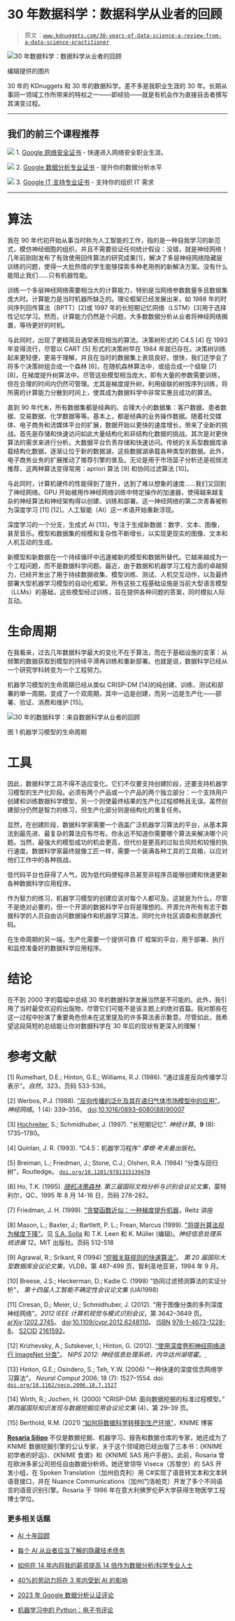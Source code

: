 # 30 年数据科学：数据科学从业者的回顾

> 原文：[`www.kdnuggets.com/30-years-of-data-science-a-review-from-a-data-science-practitioner`](https://www.kdnuggets.com/30-years-of-data-science-a-review-from-a-data-science-practitioner)

![30 年数据科学：数据科学从业者的回顾](img/ab1465c448144225caa94e4f1cf5ccaf.png)

编辑提供的图片

30 年的 KDnuggets 和 30 年的数据科学。差不多是我职业生涯的 30 年。长期从事同一领域工作所带来的特权之一——即经验——就是有机会作为直接目击者撰写其演变过程。

* * *

## 我们的前三个课程推荐

![](img/0244c01ba9267c002ef39d4907e0b8fb.png) 1\. [Google 网络安全证书](https://www.kdnuggets.com/google-cybersecurity) - 快速进入网络安全职业生涯。

![](img/e225c49c3c91745821c8c0368bf04711.png) 2\. [Google 数据分析专业证书](https://www.kdnuggets.com/google-data-analytics) - 提升你的数据分析水平

![](img/0244c01ba9267c002ef39d4907e0b8fb.png) 3\. [Google IT 支持专业证书](https://www.kdnuggets.com/google-itsupport) - 支持你的组织 IT 需求

* * *

# 算法

我在 90 年代初开始从事当时称为人工智能的工作，指的是一种自我学习的新范式，模仿神经细胞的组织，并且不需要验证任何统计假设：没错，就是神经网络！几年前刚刚发布了有效使用回传算法的研究成果[1]，解决了多层神经网络隐藏层训练的问题，使得一大批热情的学生能够探索多种老用例的新解决方案。没有什么能阻止我们……只有机器性能。

训练一个多层神经网络需要相当大的计算能力，特别是当网络参数数量多且数据集庞大时。计算能力是当时机器所缺乏的。理论框架已经发展出来，如 1988 年的时间序列回传算法（BPTT）[2]或 1997 年的长短期记忆网络（LSTM）[3]用于选择性记忆学习。然而，计算能力仍然是个问题，大多数数据分析从业者将神经网络搁置，等待更好的时机。

与此同时，出现了更精简且通常表现相当的算法。决策树形式的 C4.5 [4] 在 1993 年变得流行，尽管以 CART [5] 形式的决策树早在 1984 年就已存在。决策树训练起来更轻便，更易于理解，并且在当时的数据集上表现良好。很快，我们还学会了将多个决策树组合成一个森林 [6]，在随机森林算法中，或组合成一个级联 [7] [8]，在梯度提升树算法中。尽管这些模型相当庞大，即有大量的参数需要训练，但在合理的时间内仍然可管理。尤其是梯度提升树，利用级联的树按序列训练，将所需的计算能力分散到时间上，使其成为数据科学中非常实惠且成功的算法。

直到 90 年代末，所有数据集都是经典的、合理大小的数据集：客户数据、患者数据、交易数据、化学数据等等。基本上，都是经典的业务操作数据。随着社交媒体、电子商务和流媒体平台的扩展，数据开始以更快的速度增长，带来了全新的挑战。首先是存储和快速访问如此大量结构化和非结构化数据的挑战。其次是对更快算法的需求来进行分析。大数据平台负责存储和快速访问。传统的关系型数据库承载结构化数据，逐渐让位于新的数据湖，这些数据湖承载各种类型的数据。此外，电子商务业务的扩展推动了推荐引擎的普及。无论是用于市场篮子分析还是视频流推荐，这两种算法变得常用：apriori 算法 [9] 和协同过滤算法 [10]。

与此同时，计算机硬件的性能得到了提升，达到了难以想象的速度……我们又回到了神经网络。GPU 开始被用作神经网络训练中特定操作的加速器，使得越来越复杂的神经算法和神经架构得以创建、训练和部署。这一神经网络的第二次青春被称为深度学习 [11] [12]。人工智能（AI）这一术语开始重新浮现。

深度学习的一个分支，生成式 AI [13]，专注于生成新数据：数字、文本、图像，甚至音乐。模型和数据集的规模和复杂性不断增长，以实现更现实的图像、文本和人机互动的生成。

新模型和新数据在一个持续循环中迅速被新的模型和数据所替代。它越来越成为一个工程问题，而不是数据科学问题。最近，由于数据和机器学习工程方面的卓越努力，已经开发出了用于持续数据收集、模型训练、测试、人机交互动作，以及最终部署大型机器学习模型的自动化框架。所有这些工程基础设施是当前大型语言模型（LLMs）的基础，这些模型经过训练，旨在提供各种问题的答案，同时模拟人际互动。

# 生命周期

在我看来，过去几年数据科学最大的变化不在于算法，而在于基础设施的变革：从频繁的数据获取到模型的持续平滑再训练和重新部署。也就是说，数据科学已经从一个研究学科转变为一个工程努力。

机器学习模型的生命周期已经从类似 CRISP-DM [14]的纯创建、训练、测试和部署的单一周期，变成了一个双周期，其中一边是创建，而另一边是生产化——部署、验证、消费和维护 [15]。

![30 年的数据科学：来自数据科学从业者的回顾](img/e6990b731d915adcf0f483a65b378a04.png)

图 1 机器学习模型的生命周期

# 工具

因此，数据科学工具不得不适应变化。它们不仅要支持创建阶段，还要支持机器学习模型的生产化阶段。必须有两个产品或一个产品的两个独立部分：一个支持用户创建和训练数据科学模型，另一个则使最终结果的生产化过程顺畅且无误。虽然创建部分仍然是智力的练习，但生产化部分则是结构化的重复任务。

显然，在创建阶段，数据科学家需要一个涵盖广泛机器学习算法的平台，从基本算法到最先进、最复杂的算法应有尽有。你永远不知道你需要哪个算法来解决哪个问题。当然，最强大的模型成功的机会更高，但代价是更高的过拟合风险和较慢的执行速度。数据科学家最终就像工匠一样，需要一个装满各种工具的工具箱，以应对他们工作中的各种挑战。

低代码平台也获得了人气，因为低代码使程序员甚至非程序员能够创建和快速更新各种数据科学应用程序。

作为智力的练习，机器学习模型的创建应该对每个人都可及。这就是为什么，尽管不是绝对必要的，但一个开源的数据科学平台将是理想的。开源允许所有有志于数据科学的人员自由访问数据操作和机器学习算法，同时允许社区调查和贡献源代码。

在生命周期的另一端，生产化需要一个提供可靠 IT 框架的平台，用于部署、执行和监控准备好的数据科学应用程序。

# 结论

在不到 2000 字的篇幅中总结 30 年的数据科学发展当然是不可能的。此外，我引用了当时最受欢迎的出版物，尽管它们可能不是该主题上的绝对首篇。我对那些在这一过程中扮演了重要角色但未在这里提及的许多算法表示歉意。尽管如此，我希望这段简短的总结能让你对数据科学在 30 年后的现状有更深入的理解！

# 参考文献

[1] Rumelhart, D.E.; Hinton, G.E.; Williams, R.J. (1986). “通过误差反向传播学习表示”。*自然*，323，页码 533-536。

[2] Werbos, P.J. (1988). ["反向传播的泛化及其在递归气体市场模型中的应用"](https://zenodo.org/record/1258627)。*神经网络*。1 (4): 339–356。 [doi](https://en.wikipedia.org/wiki/Doi_(identifier)):[10.1016/0893-6080(88)90007](https://doi.org/10.1016%2F0893-6080%2888%2990007-x)

[3] [Hochreiter](https://en.wikipedia.org/wiki/Sepp_Hochreiter), S.; Schmidhuber, J. (1997). "长短期记忆". *神经计算*。**9** (8): 1735–1780。

[4] Quinlan, J. R. (1993). “C4.5：机器学习程序” *摩根·考夫曼出版社*。

[5] Breiman, L.; Friedman, J.; Stone, C.J.; Olshen, R.A. (1984) “分类与回归树”，Routledge。 [`doi.org/10.1201/9781315139470`](https://doi.org/10.1201/9781315139470)

[6] Ho, T.K. (1995). [*随机决策森林*](https://web.archive.org/web/20160417030218/http://ect.bell-labs.com/who/tkh/publications/papers/odt.pdf). *第三届国际文档分析与识别会议论文集*，蒙特利尔，QC，1995 年 8 月 14-16 日，页码 278-282。

[7] Friedman, J. H. (1999). ["贪婪函数近似：一种梯度提升机器](https://statweb.stanford.edu/~jhf/ftp/trebst.pdf)，Reitz 讲座

[8] Mason, L.; Baxter, J.; Bartlett, P. L.; Frean, Marcus (1999). ["将提升算法视为梯度下降"](http://papers.nips.cc/paper/1766-boosting-algorithms-as-gradient-descent.pdf)。见 [S.A. Solla](https://en.wikipedia.org/wiki/Sara_Solla) 和 T.K. Leen 和 K. Müller (编辑)。*神经信息处理系统进展 12*。MIT 出版社。页码 512-518

[9] Agrawal, R.; Srikant, R (1994) [“挖掘关联规则的快速算法”](http://www.vldb.org/conf/1994/P487.PDF)。 *第 20 届国际大型数据库会议论文集*，VLDB，第 487-499 页，智利圣地亚哥，1994 年 9 月。

[10] Breese, J.S.; Heckerman, D.; Kadie C. (1998) “协同过滤预测算法的实证分析”， *第十四届人工智能不确定性会议论文集* (UAI1998)

[11] Ciresan, D.; Meier, U.; Schmidhuber, J. (2012). “用于图像分类的多列深度神经网络”。*2012 IEEE 计算机视觉与模式识别会议*，第 3642–3649 页。 [arXiv](https://en.wikipedia.org/wiki/ArXiv_(identifier)):[1202.2745](https://arxiv.org/abs/1202.2745)。 [doi](https://en.wikipedia.org/wiki/Doi_(identifier)):[10.1109/cvpr.2012.6248110](https://doi.org/10.1109%2Fcvpr.2012.6248110)。 [ISBN](https://en.wikipedia.org/wiki/ISBN_(identifier)) [978-1-4673-1228-8](https://en.wikipedia.org/wiki/Special:BookSources/978-1-4673-1228-8)。 [S2CID](https://en.wikipedia.org/wiki/S2CID_(identifier)) [2161592](https://api.semanticscholar.org/CorpusID:2161592)。

[12] Krizhevsky, A.; Sutskever, I.; Hinton, G. (2012). [“使用深度卷积神经网络进行 ImageNet 分类”](https://www.cs.toronto.edu/~kriz/imagenet_classification_with_deep_convolutional.pdf)。 *NIPS 2012: 神经信息处理系统，内华达州湖塔霍*。[ ](https://web.archive.org/web/20170110123024/http://www.cs.toronto.edu/~kriz/imagenet_classification_with_deep_convolutional.pdf)

[13] Hinton, G.E.; Osindero, S.; Teh, Y.W. (2006) “一种快速的深度信念网络学习算法”。 *Neural Comput* 2006; 18 (7): 1527–1554\. doi: [`doi.org/10.1162/neco.2006.18.7.1527`](https://doi.org/10.1162/neco.2006.18.7.1527)

[14] Wirth, R.; Jochen, H. (2000) “CRISP-DM: 面向数据挖掘的标准过程模型。” *第四届国际知识发现与数据挖掘应用会议论文集* (4)，第 29–39 页。

[15] Berthold, R.M. (2021) [“如何将数据科学转移到生产环境”](https://www.knime.com/blog/how-to-move-data-science-into-production)，KNIME 博客

**[Rosaria Silipo](https://www.linkedin.com/in/rosaria/?originalSubdomain=ch)** 不仅是数据挖掘、机器学习、报告和数据仓库的专家，她还成为了 KNIME 数据挖掘引擎的公认专家，关于这个领域她已经出版了三本书：《KNIME 初学者的好运》、《KNIME 食谱》和《KNIME SAS 用户手册》。此前，Rosaria 曾在欧洲多家公司担任自由数据分析师。她还曾领导 Viseca（苏黎世）的 SAS 开发小组，在 Spoken Translation（加州伯克利）用 C#实现了语音转文本和文本转语音接口，并在 Nuance Communications（加州门洛帕克）开发了多个不同语言的语音识别引擎。Rosaria 于 1996 年在意大利佛罗伦萨大学获得生物医学工程博士学位。

### 更多相关话题

+   [AI 十年回顾](https://www.kdnuggets.com/2023/06/ten-years-ai-review.html)

+   [每个 AI 从业者应当了解的隐藏技术债务](https://www.kdnuggets.com/2022/07/hidden-technical-debts-every-ai-practitioner-aware.html)

+   [如何在 14 年内将我的薪资提高 14 倍作为数据分析/科学专业人士](https://www.kdnuggets.com/2021/12/14x-salary-in-14-years-data-professional.html)

+   [40%的劳动力将在 3 年内受到 AI 的影响](https://www.kdnuggets.com/40-of-labour-force-will-be-affected-by-ai-in-3-years)

+   [2023 年 Google 数据分析认证评论](https://www.kdnuggets.com/2023/01/google-data-analytics-certification-review-2023.html)

+   [机器学习中的 Python：电子书评论](https://www.kdnuggets.com/2022/06/python-machine-learning-ebook-review.html)
